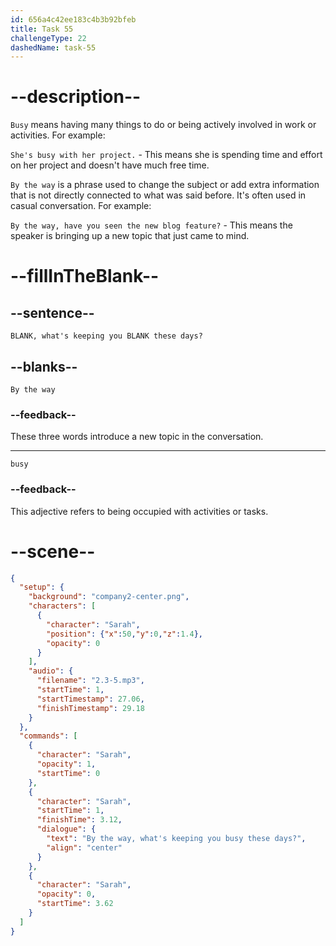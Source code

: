 ```yaml
---
id: 656a4c42ee183c4b3b92bfeb
title: Task 55
challengeType: 22
dashedName: task-55
---
```


<!-- (Audio) Sarah: By the way, what's keeping you busy these days? -->

# --description--

`Busy` means having many things to do or being actively involved in work or activities. For example:

`She's busy with her project.` - This means she is spending time and effort on her project and doesn't have much free time.

`By the way` is a phrase used to change the subject or add extra information that is not directly connected to what was said before. It's often used in casual conversation. For example:

`By the way, have you seen the new blog feature?` - This means the speaker is bringing up a new topic that just came to mind.

# --fillInTheBlank--

## --sentence--

`BLANK, what's keeping you BLANK these days?`

## --blanks--

`By the way`

### --feedback--

These three words introduce a new topic in the conversation.

---

`busy`

### --feedback--

This adjective refers to being occupied with activities or tasks.

# --scene--

```json
{
  "setup": {
    "background": "company2-center.png",
    "characters": [
      {
        "character": "Sarah",
        "position": {"x":50,"y":0,"z":1.4},
        "opacity": 0
      }
    ],
    "audio": {
      "filename": "2.3-5.mp3",
      "startTime": 1,
      "startTimestamp": 27.06,
      "finishTimestamp": 29.18
    }
  },
  "commands": [
    {
      "character": "Sarah",
      "opacity": 1,
      "startTime": 0
    },
    {
      "character": "Sarah",
      "startTime": 1,
      "finishTime": 3.12,
      "dialogue": {
        "text": "By the way, what's keeping you busy these days?",
        "align": "center"
      }
    },
    {
      "character": "Sarah",
      "opacity": 0,
      "startTime": 3.62
    }
  ]
}
```
